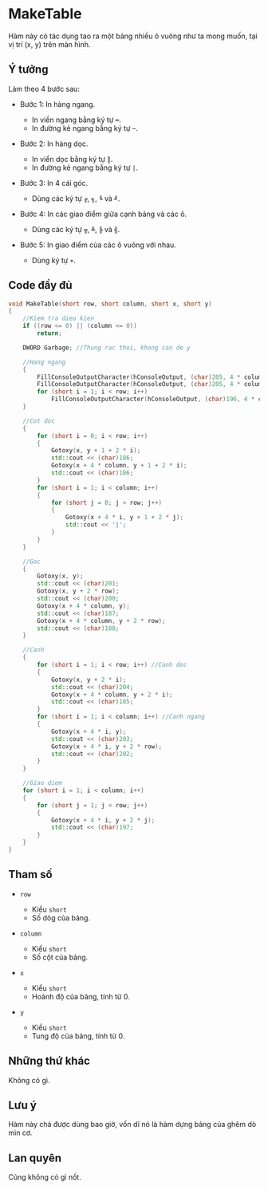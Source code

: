 # **MakeTable**

Hàm này có tác dụng tao ra một bảng nhiều ô vuông như ta mong muốn, tại vị trí (x, y) trên màn hình.

## Ý tưởng

Làm theo 4 bước sau:

- Bước 1: In hàng ngang.
  - In viền ngang bằng ký tự `═`.
  - In đường kẻ ngang bằng ký tự `─`.

- Bước 2: In hàng dọc.
  - In viền dọc bằng ký tự `║`.
  - In đường kẻ ngang bằng ký tự `|`.

- Bước 3: In 4 cái góc.
  - Dùng các ký tự `╔`, `╗`, `╚` và `╝`.

- Bước 4: In các giao điểm giữa cạnh bảng và các ô.
  - Dùng các ký tự `╦`, `╩`, `╠` và `╣`.

- Bước 5: In giao điểm của các ô vuông với nhau.
  - Dùng ký tự `+`.

## Code đầy đủ

```cpp
void MakeTable(short row, short column, short x, short y)
{
    //Kiem tra dieu kien
    if ((row <= 0) || (column <= 0))
        return;

    DWORD Garbage; //Thung rac thoi, khong can de y

    //Hang ngang
    {
        FillConsoleOutputCharacter(hConsoleOutput, (char)205, 4 * column + 1, {x, y}, &Garbage);
        FillConsoleOutputCharacter(hConsoleOutput, (char)205, 4 * column + 1, {x, (short)(y + 2 * row)}, &Garbage);
        for (short i = 1; i < row; i++)
            FillConsoleOutputCharacter(hConsoleOutput, (char)196, 4 * column + 1, {x, (short)(y + 2 * i)}, &Garbage);
    }

    //Cot doc
    {
        for (short i = 0; i < row; i++)
        {
            Gotoxy(x, y + 1 + 2 * i);
            std::cout << (char)186;
            Gotoxy(x + 4 * column, y + 1 + 2 * i);
            std::cout << (char)186;
        }
        for (short i = 1; i < column; i++)
        {
            for (short j = 0; j < row; j++)
            {
                Gotoxy(x + 4 * i, y + 1 + 2 * j);
                std::cout << '|';
            }
        }
    }

    //Goc
    {
        Gotoxy(x, y);
        std::cout << (char)201;
        Gotoxy(x, y + 2 * row);
        std::cout << (char)200;
        Gotoxy(x + 4 * column, y);
        std::cout << (char)187;
        Gotoxy(x + 4 * column, y + 2 * row);
        std::cout << (char)188;
    }

    //Canh
    {
        for (short i = 1; i < row; i++) //Canh doc
        {
            Gotoxy(x, y + 2 * i);
            std::cout << (char)204;
            Gotoxy(x + 4 * column, y + 2 * i);
            std::cout << (char)185;
        }
        for (short i = 1; i < column; i++) //Canh ngang
        {
            Gotoxy(x + 4 * i, y);
            std::cout << (char)203;
            Gotoxy(x + 4 * i, y + 2 * row);
            std::cout << (char)202;
        }
    }

    //Giao diem
    for (short i = 1; i < column; i++)
    {
        for (short j = 1; j < row; j++)
        {
            Gotoxy(x + 4 * i, y + 2 * j);
            std::cout << (char)197;
        }
    }
}
```

## Tham số

- `row`
  - Kiểu `short`
  - Số dòg của bảng.

- `column`
  - Kiểu `short`
  - Số cột của bảng.

- `x`
  - Kiểu `short`
  - Hoành độ của bảng, tính từ 0.

- `y`
  - Kiểu `short`
  - Tung độ của bảng, tính từ 0.

## Những thứ khác

Không có gì.

## Lưu ý

Hàm này chả được dùng bao giờ, vốn dĩ nó là hàm dựng bảng của ghêm dò mìn cơ.

## Lan quyên

Cũng không có gì nốt.
